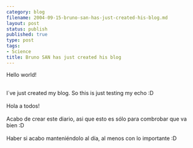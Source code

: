 ```yaml
--- 
category: blog
filename: 2004-09-15-bruno-san-has-just-created-his-blog.md
layout: post
status: publish
published: true
type: post
tags: 
- Science
title: Bruno SAN has just created his blog
---
```

Hello world!

<br />I´ve just created my blog. So this is just testing my echo :D
<br />
<br />Hola a todos!
<br />
<br />Acabo de crear este diario, asi que esto es sólo para combrobar que va bien :D
<br />
<br />Haber si acabo manteniéndolo al día, al menos con lo importante :D
<br />

